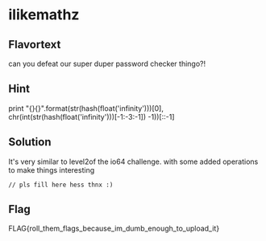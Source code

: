 # ilikemathz

## Flavortext
can you defeat our super duper password checker thingo?!

## Hint 
print "{}{}".format(str(hash(float('infinity')))[0], chr(int(str(hash(float('infinity')))[-1:-3:-1]) -1))[::-1]

## Solution 

It's very similar to level2of the io64 challenge. with some added operations to make things interesting  
```
// pls fill here hess thnx :)
```


## Flag
FLAG{roll_them_flags_because_im_dumb_enough_to_upload_it}
